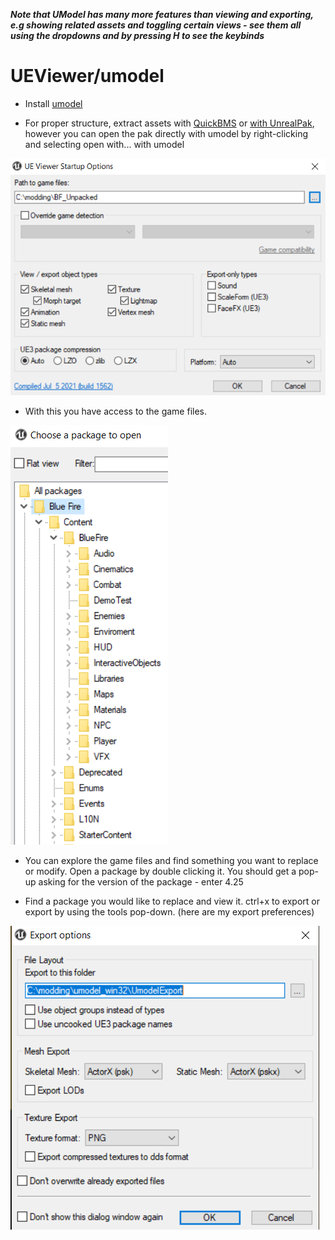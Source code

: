 ***Note that UModel has many more features than viewing and exporting, e.g showing related assets and toggling certain views - see them all using the dropdowns and by pressing H to see the keybinds***

# UEViewer/umodel

- Install [umodel](https://www.gildor.org/en/projects/umodel)

- For proper structure, extract assets with [QuickBMS](QuickBMS.md) or [with UnrealPak](UnrealPak.md), however you can open the pak directly with umodel by right-clicking and selecting open with... with umodel

![](../../images/umodel.png)

- With this you have access to the game files.

![](../../images/umodel2.png)

- You can explore the game files and find something you want to replace or modify. Open a package by double clicking it. You should get a pop-up asking for the version of the package - enter 4.25

- Find a package you would like to replace and view it. ctrl+x to export or export by using the tools pop-down. (here are my export preferences)

![](../../images/umodel3.png)